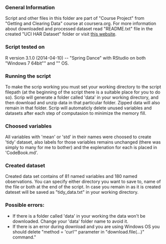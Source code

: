### General Information
  Script and other files in this folder are part of "Course Project" from "Getting and Clearing Data" course at coursera.org.
  For more information about downloaded and processed dataset read "README.txt" file in the created "UCI HAR Dataset" folder or visit [this website](http://archive.ics.uci.edu/ml/datasets/Human+Activity+Recognition+Using+Smartphones).

### Script tested on
  R version 3.1.0 (2014-04-10) -- "Spring Dance" with RStudio on both "Windows 7 64bit"" and "" OS.

### Running the script
  To make the scrip working you must set your working directory to the script filepath (at the beginning of the script there is a suitable place for you to do so).
  Scrip will generate a folder called 'data' in your working directory, and then download and unzip data in that particular folder. Zipped data will also remain in that folder.
  Scrip will automaticly delete unused variables and datasets after each step of computasion to minimize the memory fill.

### Choosed variables
  All variables with 'mean' or 'std' in their names were choosed to create 'tidy' dataset, also labels for those variables remains unchanged (there was simply to many for me to bother) and the explenation for each is placed in 'CodeBook.md'.

### Created dataset
  Created data set contains of 81 named variables and 180 named observations. You can specify either directory you want to save to, name of the file or both at the end of the script.
  In case you remain in as it is created dateset will be saved as "tidy_data.txt" in your working directory.

### Possible errors:
* If there is a folder called 'data' in your working the data won't be downloaded. Change your 'data' folder name to avoid it.
* If there is an error during download and you are using Windows OS you should delete "method = 'curl'" parameter in "download.file(...)" command."